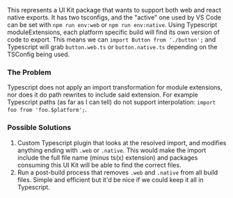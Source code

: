 This represents a UI Kit package that wants to support both web and react native exports. It has two tsconfigs, and the "active" one used by VS Code can be set with `npm run env:web` or `npm run env:native`. Using Typescript moduleExtensions, each platform specific build will find its own version of code to export. This means we can `import Button from './button';` and Typescript will grab `button.web.ts` or `button.native.ts` depending on the TSConfig being used.

### The Problem

Typescript does not apply an import transformation for module extensions, nor does it do path rewrites to include said extension. For example Typescript paths (as far as I can tell) do not support interpolation: `import foo from 'foo.$platform';`.

### Possible Solutions

1. Custom Typescript plugin that looks at the resolved import, and modifies anything ending with `.web` or `.native`. This would make the import include the full file name (minus ts(x) extension) and packages consuming this UI Kit will be able to find the correct files. 
2. Run a post-build process that removes `.web` and `.native` from all build files. Simple and efficient but it'd be nice if we could keep it all in Typescript.